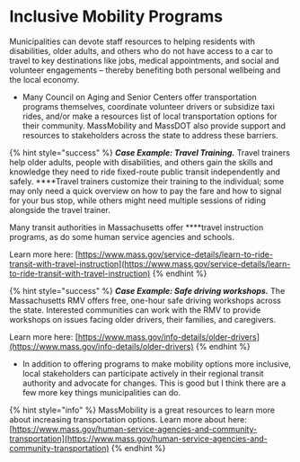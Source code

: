 # Inclusive Mobility Programs

Municipalities can devote staff resources to helping residents with disabilities, older adults, and others who do not have access to a car to travel to key destinations like jobs, medical appointments, and social and volunteer engagements – thereby benefiting both personal wellbeing and the local economy. 

* Many Council on Aging and Senior Centers offer transportation programs themselves, coordinate volunteer drivers or subsidize taxi rides, and/or make a resources list of local transportation options for their community. MassMobility and MassDOT also provide support and resources to stakeholders across the state to address these barriers. 

{% hint style="success" %}
_**Case Example: Travel Training.**_ Travel trainers help older adults, people with disabilities, and others gain the skills and knowledge they need to ride fixed-route public transit independently and safely. ****Travel trainers customize their training to the individual; some may only need a quick overview on how to pay the fare and how to signal for your bus stop, while others might need multiple sessions of riding alongside the travel trainer. 

Many transit authorities in Massachusetts offer ****travel instruction programs, as do some human service agencies and schools. 

Learn more here: [https://www.mass.gov/service-details/learn-to-ride-transit-with-travel-instruction](https://www.mass.gov/service-details/learn-to-ride-transit-with-travel-instruction)
{% endhint %}

{% hint style="success" %}
_**Case Example: Safe driving workshops.**_  The Massachusetts RMV offers free, one-hour safe driving workshops across the state. Interested communities can work with the RMV to provide workshops on issues facing older drivers, their families, and caregivers. 

Learn more here: [https://www.mass.gov/info-details/older-drivers](https://www.mass.gov/info-details/older-drivers)
{% endhint %}

* In addition to offering programs to make mobility options more inclusive, local stakeholders can participate actively in their regional transit authority and advocate for changes. This is good but I think there are a few more key things municipalities can do.

{% hint style="info" %}
MassMobility is a great resources to learn more about increasing transportation options. Learn more about here: [https://www.mass.gov/human-service-agencies-and-community-transportation](https://www.mass.gov/human-service-agencies-and-community-transportation)
{% endhint %}



